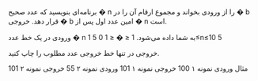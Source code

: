 برنامه‌ای بنویسید که عدد صحیح 
�
n را از ورودی بخواند و مجموع ارقام آن را در 
�
b قرار دهد. خروجی 
�
b امین عدد اول پس از 
�
n است.

ورودی
در یک خط عدد 
�
n به شما داده می‌شود.
1
≤
�
≤
1
0
5
1≤n≤10 
5
 

خروجی
در تنها خط خروجی عدد مطلوب را چاپ کنید.

مثال
ورودی نمونه ۱
100
خروجی نمونه ۱
101
ورودی نمونه ۲
55
خروجی نمونه ۲
101
